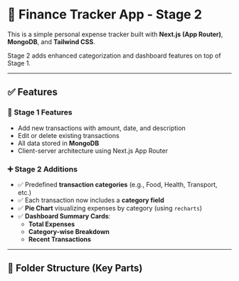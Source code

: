 # 💸 Finance Tracker App - Stage 2

This is a simple personal expense tracker built with **Next.js (App Router)**, **MongoDB**, and **Tailwind CSS**.

Stage 2 adds enhanced categorization and dashboard features on top of Stage 1.

---

## ✅ Features

### 🔁 Stage 1 Features
- Add new transactions with amount, date, and description
- Edit or delete existing transactions
- All data stored in **MongoDB**
- Client-server architecture using Next.js App Router

### ➕ Stage 2 Additions
- ✅ Predefined **transaction categories** (e.g., Food, Health, Transport, etc.)
- ✅ Each transaction now includes a **category field**
- ✅ **Pie Chart** visualizing expenses by category (using `recharts`)
- ✅ **Dashboard Summary Cards**:
  - **Total Expenses**
  - **Category-wise Breakdown**
  - **Recent Transactions**

---

## 📁 Folder Structure (Key Parts)


